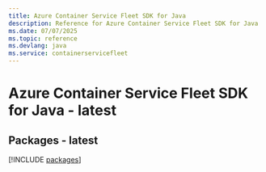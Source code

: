 ```yaml
---
title: Azure Container Service Fleet SDK for Java
description: Reference for Azure Container Service Fleet SDK for Java
ms.date: 07/07/2025
ms.topic: reference
ms.devlang: java
ms.service: containerservicefleet
---
```

# Azure Container Service Fleet SDK for Java - latest
## Packages - latest
[!INCLUDE [packages](container-service-fleet-index.md)]